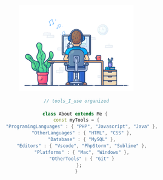 <div align="center" width="50">

<img src="https://github.com/baglanz/baglanz/blob/main/dev-working_rounded.gif?raw=true" href="https://github.com/sp-xd" alt="CoDiNg RocKs"  width="60%"/><br> 
  
```dart
// tools_I_use organized

class About extends Me { 
  const myTools = {  
    "ProgramingLanguages" : { "PHP", "Javascript", "Java" },
    "OtherLanguages" : { "HTML", "CSS" },
    "Database" : { "MySQL" },
    "Editors" : { "Vscode", "PhpStorm", "Sublime" },
    "Platforms" : { "Mac", "Windows" },
    "OtherTools" : { "Git" }
  };
}
```
